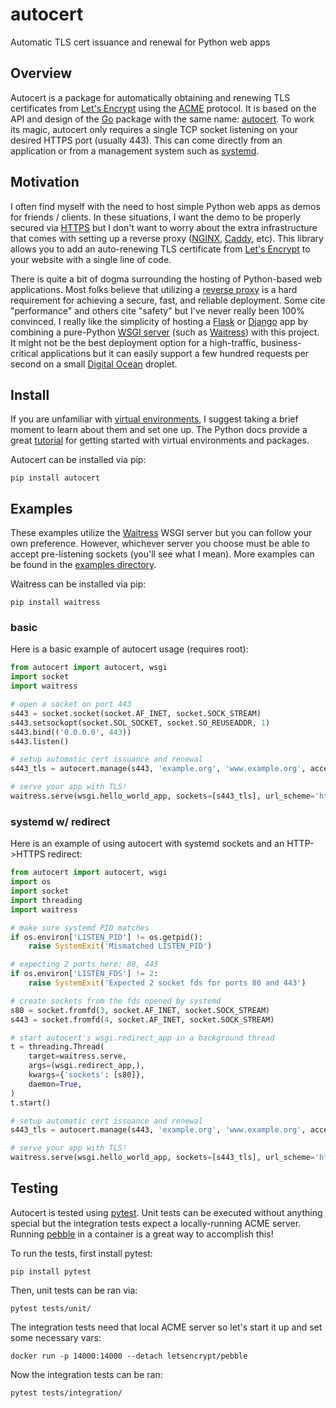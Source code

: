 # autocert
Automatic TLS cert issuance and renewal for Python web apps

## Overview
Autocert is a package for automatically obtaining and renewing TLS certificates from [Let's Encrypt](https://letsencrypt.org/) using the [ACME](https://en.wikipedia.org/wiki/Automated_Certificate_Management_Environment) protocol.
It is based on the API and design of the [Go](https://golang.org/) package with the same name: [autocert](https://pkg.go.dev/golang.org/x/crypto/acme/autocert).
To work its magic, autocert only requires a single TCP socket listening on your desired HTTPS port (usually 443).
This can come directly from an application or from a management system such as [systemd](https://www.freedesktop.org/software/systemd/man/systemd.socket.html).

## Motivation
I often find myself with the need to host simple Python web apps as demos for friends / clients.
In these situations, I want the demo to be properly secured via [HTTPS](https://en.wikipedia.org/wiki/HTTPS) but I don't want to worry about the extra infrastructure that comes with setting up a reverse proxy ([NGINX](http://nginx.org/), [Caddy](https://caddyserver.com/), etc).
This library allows you to add an auto-renewing TLS certificate from [Let's Encrypt](https://letsencrypt.org/) to your website with a single line of code.

There is quite a bit of dogma surrounding the hosting of Python-based web applications.
Most folks believe that utilizing a [reverse proxy](https://en.wikipedia.org/wiki/Reverse_proxy) is a hard requirement for achieving a secure, fast, and reliable deployment.
Some cite "performance" and others cite "safety" but I've never really been 100% convinced.
I really like the simplicity of hosting a [Flask](https://flask.palletsprojects.com/en/1.1.x/) or [Django](https://www.djangoproject.com/) app by combining a pure-Python [WSGI server](https://www.python.org/dev/peps/pep-3333/) (such as [Waitress](https://docs.pylonsproject.org/projects/waitress/en/stable/)) with this project.
It might not be the best deployment option for a high-traffic, business-critical applications but it can easily support a few hundred requests per second on a small [Digital Ocean](https://www.digitalocean.com/) droplet.

## Install
If you are unfamiliar with [virtual environments](https://docs.python.org/3/library/venv.html), I suggest taking a brief moment to learn about them and set one up.
The Python docs provide a great [tutorial](https://docs.python.org/3/tutorial/venv.html) for getting started with virtual environments and packages.

Autocert can be installed via pip:
```
pip install autocert
```

## Examples
These examples utilize the [Waitress](https://docs.pylonsproject.org/projects/waitress/en/stable/) WSGI server but you can follow your own preference.
However, whichever server you choose must be able to accept pre-listening sockets (you'll see what I mean).
More examples can be found in the [examples directory](https://github.com/theandrew168/autocert/tree/main/examples).

Waitress can be installed via pip:
```
pip install waitress
```

### basic
Here is a basic example of autocert usage (requires root):
```python
from autocert import autocert, wsgi
import socket
import waitress

# open a socket on port 443
s443 = socket.socket(socket.AF_INET, socket.SOCK_STREAM)
s443.setsockopt(socket.SOL_SOCKET, socket.SO_REUSEADDR, 1)
s443.bind(('0.0.0.0', 443))
s443.listen()

# setup automatic cert issuance and renewal
s443_tls = autocert.manage(s443, 'example.org', 'www.example.org', accept_tos=True)

# serve your app with TLS!
waitress.serve(wsgi.hello_world_app, sockets=[s443_tls], url_scheme='https')
```

### systemd w/ redirect
Here is an example of using autocert with systemd sockets and an HTTP->HTTPS redirect:
```python
from autocert import autocert, wsgi
import os
import socket
import threading
import waitress

# make sure systemd PID matches
if os.environ['LISTEN_PID'] != os.getpid():
    raise SystemExit('Mismatched LISTEN_PID')

# expecting 2 ports here: 80, 443
if os.environ['LISTEN_FDS'] != 2:
    raise SystemExit('Expected 2 socket fds for ports 80 and 443')

# create sockets from the fds opened by systemd
s80 = socket.fromfd(3, socket.AF_INET, socket.SOCK_STREAM)
s443 = socket.fromfd(4, socket.AF_INET, socket.SOCK_STREAM)

# start autocert's wsgi.redirect_app in a background thread
t = threading.Thread(
    target=waitress.serve,
    args=(wsgi.redirect_app,),
    kwargs={'sockets': [s80]},
    daemon=True,
)
t.start()

# setup automatic cert issuance and renewal
s443_tls = autocert.manage(s443, 'example.org', 'www.example.org', accept_tos=True)

# serve your app with TLS!
waitress.serve(wsgi.hello_world_app, sockets=[s443_tls], url_scheme='https')
```

## Testing
Autocert is tested using [pytest](). Unit tests can be executed without anything special but the integration tests expect a locally-running ACME server. Running [pebble]() in a container is a great way to accomplish this!

To run the tests, first install pytest:
```
pip install pytest
```

Then, unit tests can be ran via:
```
pytest tests/unit/
```

The integration tests need that local ACME server so let's start it up and set some necessary vars:
```
docker run -p 14000:14000 --detach letsencrypt/pebble
```

Now the integration tests can be ran:
```
pytest tests/integration/
```
